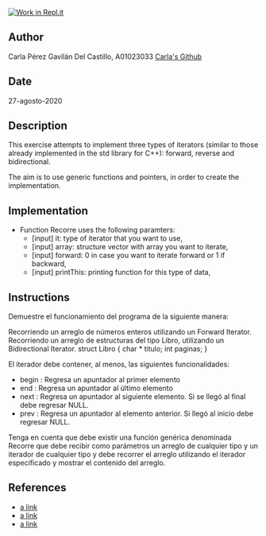 [![Work in Repl.it](https://classroom.github.com/assets/work-in-replit-14baed9a392b3a25080506f3b7b6d57f295ec2978f6f33ec97e36a161684cbe9.svg)](https://classroom.github.com/online_ide?assignment_repo_id=3002582&assignment_repo_type=AssignmentRepo)

## Author

Carla Pérez Gavilán Del Castillo, A01023033
[Carla's Github](https://github.com/CarlaPerezGavilan)

## Date

27-agosto-2020

## Description

This exercise attempts to implement three types of iterators (similar to those already implemented in the std library for C++): forward, reverse and bidirectional. 

The aim is to use generic functions and pointers, in order to create the implementation. 

## Implementation

* Function Recorre uses the following paramters:
    * [input] it: type of iterator that you want to use,
    * [input] array: structure vector with array you want to iterate, 
    * [input] forward: 0 in case you want to iterate forward or 1 if backward,
    * [input] printThis: printing function for this type of data,

## Instructions

Demuestre el funcionamiento del programa de la siguiente manera:

Recorriendo un arreglo de números enteros utilizando un Forward Iterator.
Recorriendo un arreglo de estructuras del tipo Libro, utilizando un Bidirectional Iterator.
struct  Libro {
  char * titulo;
  int paginas;
}

El iterador debe contener, al menos, las siguientes funcionalidades: 

* begin :  Regresa un apuntador al primer elemento 
* end : Regresa un apuntador al último elemento
* next : Regresa un apuntador al siguiente elemento. Si se llegó al final debe regresar NULL.
* prev : Regresa un apuntador al elemento anterior. Si llegó al inicio debe regresar NULL.

Tenga en cuenta que debe existir una función genérica denominada Recorre que debe recibir como parámetros un arreglo de cualquier tipo y un iterador de cualquier tipo y debe recorrer el arreglo utilizando el iterador especificado y mostrar el contenido del arreglo.

## References

* [a link](https://github.com/vcubells/tc2025/blob/master/Tema_1_Apuntadores/ordenamiento_generico/ordenamiento_generico/main.c)
* [a link](http://cs.boisestate.edu/~amit/teaching/253/handouts/07-c-generic-coding-handout.pdf)
* [a link](https://moodlearn.ariel.ac.il/pluginfile.php/1079766/mod_resource/content/0/12_generic_programming_in_C.pdf)

